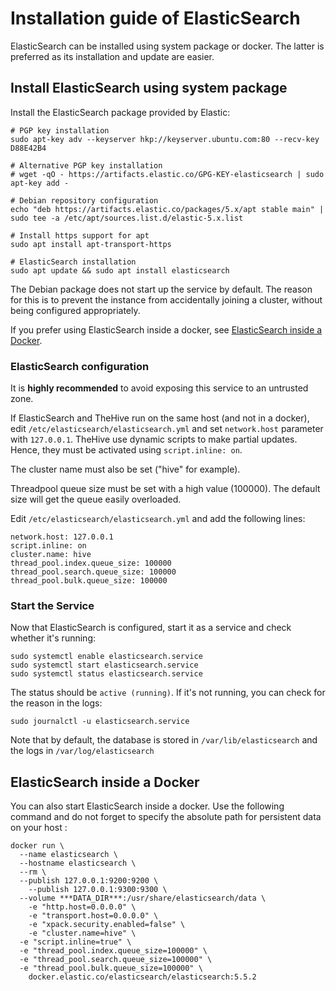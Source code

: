 # Installation guide of ElasticSearch

ElasticSearch can be installed using system package or docker. The latter is preferred as its installation and update
are easier.

## Install ElasticSearch using system package
Install the ElasticSearch package provided by Elastic:
```
# PGP key installation
sudo apt-key adv --keyserver hkp://keyserver.ubuntu.com:80 --recv-key D88E42B4

# Alternative PGP key installation
# wget -qO - https://artifacts.elastic.co/GPG-KEY-elasticsearch | sudo apt-key add -

# Debian repository configuration
echo "deb https://artifacts.elastic.co/packages/5.x/apt stable main" | sudo tee -a /etc/apt/sources.list.d/elastic-5.x.list

# Install https support for apt
sudo apt install apt-transport-https

# ElasticSearch installation
sudo apt update && sudo apt install elasticsearch
```

The Debian package does not start up the service by default. The reason for this is to prevent the instance from
accidentally joining a cluster, without being configured appropriately.

If you prefer using ElasticSearch inside a docker, see
[ElasticSearch inside a Docker](#elasticsearch-inside-a-docker).

### ElasticSearch configuration

It is **highly recommended** to avoid exposing this service to an untrusted zone.

If ElasticSearch and TheHive run on the same host (and not in a docker), edit `/etc/elasticsearch/elasticsearch.yml` and
set `network.host` parameter with `127.0.0.1`.
TheHive use dynamic scripts to make partial updates. Hence, they must be activated using `script.inline: on`.

The cluster name must also be set ("hive" for example).

Threadpool queue size must be set with a high value (100000). The default size will get the queue easily overloaded.

Edit `/etc/elasticsearch/elasticsearch.yml` and add the following lines:

```
network.host: 127.0.0.1
script.inline: on
cluster.name: hive
thread_pool.index.queue_size: 100000
thread_pool.search.queue_size: 100000
thread_pool.bulk.queue_size: 100000
```

### Start the Service
Now that ElasticSearch is configured, start it as a service and check whether it's running:
```
sudo systemctl enable elasticsearch.service
sudo systemctl start elasticsearch.service
sudo systemctl status elasticsearch.service
```

The status should be `active (running)`. If it's not running, you can check for the reason in the logs:
```
sudo journalctl -u elasticsearch.service
```

Note that by default, the database is stored in `/var/lib/elasticsearch` and the logs in `/var/log/elasticsearch`

## ElasticSearch inside a Docker

You can also start ElasticSearch inside a docker. Use the following command and do not forget to specify the absolute
path for persistent data on your host :

```
docker run \
  --name elasticsearch \
  --hostname elasticsearch \
  --rm \
  --publish 127.0.0.1:9200:9200 \
	--publish 127.0.0.1:9300:9300 \
  --volume ***DATA_DIR***:/usr/share/elasticsearch/data \
	-e "http.host=0.0.0.0" \
	-e "transport.host=0.0.0.0" \
	-e "xpack.security.enabled=false" \
	-e "cluster.name=hive" \
  -e "script.inline=true" \
  -e "thread_pool.index.queue_size=100000" \
  -e "thread_pool.search.queue_size=100000" \
  -e "thread_pool.bulk.queue_size=100000" \
	docker.elastic.co/elasticsearch/elasticsearch:5.5.2
```
